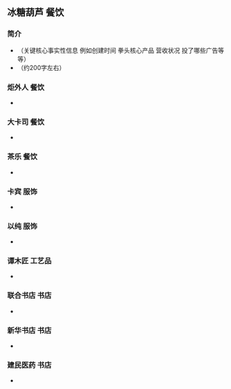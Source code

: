 ## 冰糖葫芦 餐饮 
### 简介
* （关键核心事实性信息 例如创建时间 拳头核心产品 营收状况 投了哪些广告等等）
* （约200字左右）

### 炬外人 餐饮
* 

### 大卡司 餐饮
* 

### 茶乐 餐饮
* 

### 卡宾 服饰
* 

### 以纯 服饰
* 

### 谭木匠 工艺品
* 

### 联合书店 书店
* 

### 新华书店 书店
* 

### 建民医药 书店
* 
